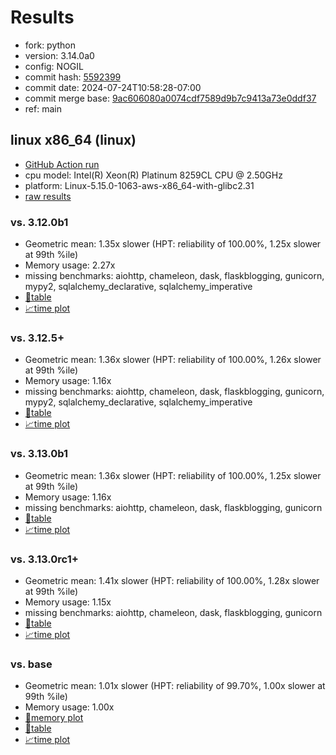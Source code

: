 # Results

- fork: python
- version: 3.14.0a0
- config: NOGIL
- commit hash: [5592399](https://github.com/python/cpython/commit/5592399)
- commit date: 2024-07-24T10:58:28-07:00
- commit merge base: [9ac606080a0074cdf7589d9b7c9413a73e0ddf37](https://github.com/python/cpython/commit/9ac606080a0074cdf7589d9b7c9413a73e0ddf37)
- ref: main

## linux x86_64 (linux)

- [GitHub Action run](https://github.com/facebookexperimental/free-threading-benchmarking/actions/runs/10084468262)
- cpu model: Intel(R) Xeon(R) Platinum 8259CL CPU @ 2.50GHz
- platform: Linux-5.15.0-1063-aws-x86_64-with-glibc2.31
- [raw results](bm-20240724-linux-x86_64-python-main-3.14.0a0-5592399.json)

### vs. 3.12.0b1

- Geometric mean: 1.35x slower (HPT: reliability of 100.00%, 1.25x slower at 99th %ile)
- Memory usage: 2.27x
- missing benchmarks: aiohttp, chameleon, dask, flaskblogging, gunicorn, mypy2, sqlalchemy_declarative, sqlalchemy_imperative
- [📄table](bm-20240724-linux-x86_64-python-main-3.14.0a0-5592399-vs-3.12.0b1.md)
- [📈time plot](bm-20240724-linux-x86_64-python-main-3.14.0a0-5592399-vs-3.12.0b1.svg)

### vs. 3.12.5+

- Geometric mean: 1.36x slower (HPT: reliability of 100.00%, 1.26x slower at 99th %ile)
- Memory usage: 1.16x
- missing benchmarks: aiohttp, chameleon, dask, flaskblogging, gunicorn, mypy2, sqlalchemy_declarative, sqlalchemy_imperative
- [📄table](bm-20240724-linux-x86_64-python-main-3.14.0a0-5592399-vs-3.12.5%2B.md)
- [📈time plot](bm-20240724-linux-x86_64-python-main-3.14.0a0-5592399-vs-3.12.5%2B.svg)

### vs. 3.13.0b1

- Geometric mean: 1.36x slower (HPT: reliability of 100.00%, 1.25x slower at 99th %ile)
- Memory usage: 1.16x
- missing benchmarks: aiohttp, chameleon, dask, flaskblogging, gunicorn
- [📄table](bm-20240724-linux-x86_64-python-main-3.14.0a0-5592399-vs-3.13.0b1.md)
- [📈time plot](bm-20240724-linux-x86_64-python-main-3.14.0a0-5592399-vs-3.13.0b1.svg)

### vs. 3.13.0rc1+

- Geometric mean: 1.41x slower (HPT: reliability of 100.00%, 1.28x slower at 99th %ile)
- Memory usage: 1.15x
- missing benchmarks: aiohttp, chameleon, dask, flaskblogging, gunicorn
- [📄table](bm-20240724-linux-x86_64-python-main-3.14.0a0-5592399-vs-3.13.0rc1%2B.md)
- [📈time plot](bm-20240724-linux-x86_64-python-main-3.14.0a0-5592399-vs-3.13.0rc1%2B.svg)

### vs. base

- Geometric mean: 1.01x slower (HPT: reliability of 99.70%, 1.00x slower at 99th %ile)
- Memory usage: 1.00x
- [🧠memory plot](bm-20240724-linux-x86_64-python-main-3.14.0a0-5592399-vs-base-mem.svg)
- [📄table](bm-20240724-linux-x86_64-python-main-3.14.0a0-5592399-vs-base.md)
- [📈time plot](bm-20240724-linux-x86_64-python-main-3.14.0a0-5592399-vs-base.svg)

